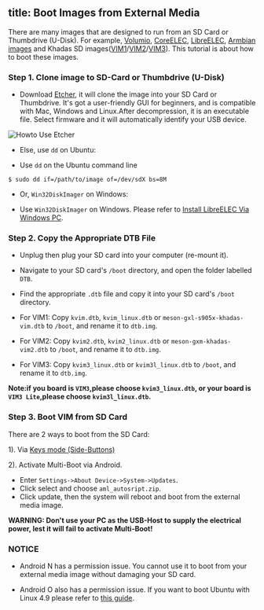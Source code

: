title: Boot Images from External Media
---

There are many images that are designed to run from an SD Card or Thumbdrive (U-Disk). For example, [Volumio](https://forum.khadas.com/t/volumio-for-khadas/1437), [CoreELEC](https://coreelec.org/), [LibreELEC](https://libreelec.tv/downloads_new/khadas-vim/), [Armbian images](http://forum.khadas.com/t/armbian-kodi-ubuntu-debian-for-sd-usb-emmc/825) and Khadas SD images([VIM1](https://dl.khadas.com/Firmware/VIM1/Ubuntu/SD_USB/)/[VIM2](https://dl.khadas.com/Firmware/VIM2/Ubuntu/SD_USB/)/[VIM3](https://dl.khadas.com/Firmware/VIM3/Ubuntu/SD_USB/)). This tutorial is about how to boot these images.

### Step 1. Clone image to SD-Card or Thumbdrive (U-Disk)

* Download [Etcher](https://www.balena.io/etcher/), it will clone the image into your SD Card or Thumbdrive. It's got a user-friendly GUI for beginners, and is compatible with Mac, Windows and Linux.After decompression, it is an executable file. Select firmware and it will automatically identify your USB device.

![Howto Use Etcher](/images/vim1/HowtoUseEtcher.png)

* Else, use `dd` on Ubuntu:

* Use `dd` on the Ubuntu command line

```
$ sudo dd if=/path/to/image of=/dev/sdX bs=8M
```

* Or, `Win32DiskImager` on Windows:

* Use `Win32DiskImager` on Windows. Please refer to [Install LibreELEC Via Windows PC](/vim1/InstallLibreELEC.html#On-Windows-PC).

### Step 2. Copy the Appropriate DTB File

* Unplug then plug your SD card into your computer (re-mount it).

* Navigate to your SD card's `/boot` directory, and open the folder labelled `DTB`.

* Find the appropriate `.dtb` file and copy it into your SD card's `/boot` directory.

* For VIM1: Copy `kvim.dtb`, `kvim_linux.dtb` or `meson-gxl-s905x-khadas-vim.dtb` to `/boot`, and rename it to `dtb.img`.
* For VIM2: Copy `kvim2.dtb`, `kvim2_linux.dtb` or `meson-gxm-khadas-vim2.dtb` to `/boot`, and rename it to `dtb.img`.
* For VIM3: Copy `kvim3_linux.dtb` or `kvim3l_linux.dtb` to `/boot`, and rename it to `dtb.img`.

**Note:if you board is `VIM3`,please choose `kvim3_linux.dtb`, or your board is `VIM3 Lite`,please choose `kvim3l_linux.dtb`.**

### Step 3. Boot VIM from SD Card
There are 2 ways to boot from the SD Card:

1). Via [Keys mode (Side-Buttons)](/vim1/HowtoBootIntoUpgradeMode.html)

2). Activate Multi-Boot via Android.

* Enter `Settings->About Device->System->Updates`.
* Click select and choose `aml_autosript.zip`.
* Click update, then the system will reboot and boot from the external media image.

**WARNING: Don't use your PC as the USB-Host to supply the electrical power, lest it will fail to activate Multi-Boot!**

### NOTICE
* Android N has a permission issue. You cannot use it to boot from your external media image without damaging your SD card.

* Android O also has a permission issue. If you want to boot Ubuntu with Linux 4.9 please refer to [this guide](http://forum.khadas.com/t/armbian-kodi-ubuntu-debian-for-sd-usb-emmc/825/109).
